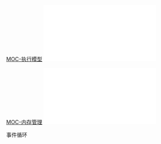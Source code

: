 
[MOC-执行模型](执行模型/MOC-执行模型.md)
![MOC-执行模型](执行模型/MOC-执行模型.md)

[MOC-内存管理](内存管理/MOC-内存管理.md)
![MOC-内存管理](内存管理/MOC-内存管理.md)


事件循环